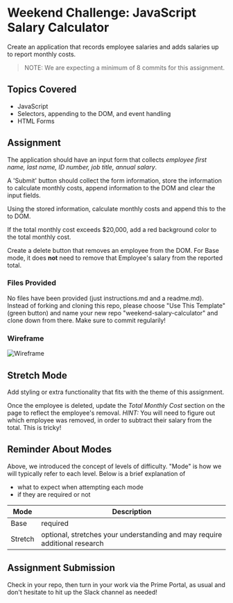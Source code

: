# Weekend Challenge: JavaScript Salary Calculator
Create an application that records employee salaries and adds salaries up to report monthly costs. 

> NOTE: We are expecting a minimum of 8 commits for this assignment.

## Topics Covered
- JavaScript
- Selectors, appending to the DOM, and event handling
- HTML Forms

## Assignment

The application should have an input form that collects _employee first name, last name, ID number, job title, annual salary_.

A 'Submit' button should collect the form information, store the information to calculate monthly costs, append information to the DOM and clear the input fields. 

Using the stored information, calculate monthly costs and append this to the to DOM. 

If the total monthly cost exceeds $20,000, add a red background color to the total monthly cost.

Create a delete button that removes an employee from the DOM. For Base mode, it does **not** need to remove that Employee's salary from the reported total.

### Files Provided
No files have been provided (just instructions.md and a readme.md). Instead of forking and cloning this repo, please choose "Use This Template" (green button) and name your new repo "weekend-salary-calculator" and clone down from there. Make sure to commit regularily!

### Wireframe

![Wireframe](salary-calc-wireframe.png)

## Stretch Mode

Add styling or extra functionality that fits with the theme of this assignment.

Once the employee is deleted, update the _Total Monthly Cost_ section on the page to reflect the employee's removal. _HINT:_ You will need to figure out which employee was removed, in order to subtract their salary from the total. This is tricky! 

## Reminder About Modes

Above, we introduced the concept of levels of difficulty. "Mode" is how we will typically refer to each level. Below is a brief explanation of

* what to expect when attempting each mode
* if they are required or not

Mode | Description
--- | ---
Base | required
Stretch | optional, stretches your understanding and may require additional research

## Assignment Submission
Check in your repo, then turn in your work via the Prime Portal, as usual and don't hesitate to hit up the Slack channel as needed!
